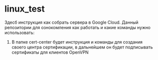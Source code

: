 # linux_test
Здесб инструкция как собрать сервера в Google Cloud.
Данный репозитории для ознокомления как работать и какие команды нужно использовать:
1. В папке cert-center будет инструкция и команды для создания своего центра сертификации, в дальнейшем он будет подписывать сертификаты для клиентов OpenVPN
